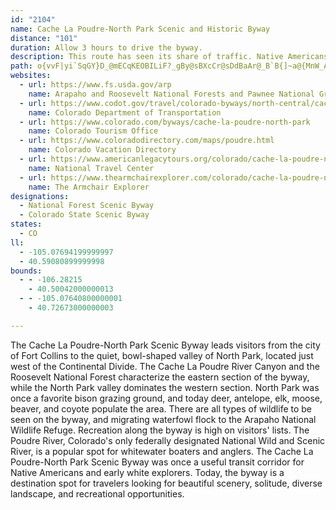 ```yaml
---
id: "2104"
name: Cache La Poudre-North Park Scenic and Historic Byway
distance: "101"
duration: Allow 3 hours to drive the byway.
description: This route has seen its share of traffic. Native Americans used this river canyon as a transit corridor, and trappers, miners and loggers passed through in the 1800s.
path: o{vvF|yi`SqGY}D_@mECqKEOBILiF?_gBy@sBXcCr@sDdBaAr@_B`B{]~a@{MnW_AvB_AlDg@hFOdJYv~AeFx@mC`AmB|@mAz@oCpCu@h@oLhPwLrM}MfNeBrB}BbD}IxOwH`MwCfGmAhDw@xCkJna@{GpW_BlE_B~CgBhCsB`CyBpBgCdB_Bt@yIvCkVzGgF~BkDnCwB~BmBpCyBtE}A~Eu@rDw@tHK~DBbGX~Dd@~Dd@zB~@pDjClG~AlC`MbQ|BxDhBnEfErNBl@|Ir[nAlFb@jCTpCHvCIdDc@xDiB`H_AdBsCxDsTvRiCxAcDpAqF|A_Bp@mEtCsC|CcAxAcGpK}BrDiApAcBxAJd@gIfaAUdE?dh@DrC|Dfj@HbEUjCgBrH_@fCu@`a@i@~Bo@bAy@t@}@j@aI~CiEzAcCj@aCrA}HlFk@l@m@bAYbAA~AT~Ab@bAx@l@lDrA`CtAfAjA^fAHjAClAUrB]jA_BjDiFdKm@~@yAbAcBXeAI_A[wDwCcBs@_Cg@_b@AaJ_AsA@oAb@sAtA_@x@}BtHs@|Ao@n@y@d@yAP}@E{@Ys@e@k@o@a@_AqByGy@mAmAc@yAMs@@u@TWRc@t@}@jDGzAh@dCBx@O|@Yr@iClCaLtH}CdAaCEe@Fo@\wDrCeBlCcBxDUdA[`DM`@o@lAcAbA{GzEk@v@Sl@BtA~@dG`@nBt@|A~ChDx@pAj@~BrAfHl@~@j@Rl@?x@SjB_Ar@K~N|@vEKn@f@`@xASvBiG`YE~@DbC|AvFNhBBfBIlCO`A_@|@g@n@{@v@sAl@u@Hu@KqAe@mIyDq@Qq@Ak@Lg@d@]p@Kz@?`BhAlElFz[Fr@@dDOtBaDnP{@pAyBnBy@|A_@tAsA~HQxCFzA^bARLXEd@S|AwA|Ay@l@BvBrAbA`Ah@p@f@~AR|AHdBBjDZ~FvA|P^lAdArAxAj@n@?n@KfAe@fGsE~@[j@KjADdA^TNlA~B`@pB\rJX`CD~@I~@eAnEC~AXxAfCjCn@zAJx@?pAGn@k@lB{AnCSfABr@`@fAp@b@pI`BdAx@l@dAv@nE|@pCXrEe@vOSlCe@lCwDjLUtCKjESnB}DnUO`Dd@rII`FyBnZi@bFe@dBmB`Fy@vAo@n@sAh@gI`BkAj@m@f@y@rAmB`FUjAIjA?lAHjA^lB^~@hB`Cb@z@XbAd@zEBjAIlB_@lBcA~CO`AC~AN|@r@fAfClBz@fApHnOn@jCHtBCnAeA`JKnA?rAJvA|DxVh@lBrCbItAzEr@`Eh@lFNtIHbZUrBsAxFOdB@hBRlBXbAtCrGlAlDb@fDCtD_@dC}@`E{@zBmChDeBtAmAv@}@TqANmAE_@WyAyAwBaDa@Qe@As@`@Yj@OlBDlJSdBKZo@fA]PuBPaBf@iAjCEtB^`Bb@|@rDnCbAdBd@b@|@Xp@?hBi@zF}BjIqG~@Kr@BhF`CbD~B|B~BlBbEvFdGt@vAZ`BFdA?fAOfAiB~HaD`Ke@lCOxDTtAb@j@dCxAfE~@bAdA^xA@fAiAzLLdFUhEYpB_AbESxB?rAJpAfArDTnBRtONpBp@xGF`COxEO`C{CtQGlBNdAX~@d@r@bDrCbA^n@?hA]hGuCl@QhAPxAdA|@z@n@jAd@xBt@`CFjAYtEF~@\v@d@l@lAp@nD`AlFtBp@xBnArBNhAIlA[l@i@V}ATo@\wArAg@r@{AlEgAzB]bA_@~DO`E@fANfA\~@xA|Cx@nDxAzCvBfGP|@Er@yA~Bi@RmHYi@xA}AfBo@tE_BpDc@V}@LqB@mAl@s@dAUx@i@lEU|@i@l@o@Vw@Eq@YuFyDeASsDWmGqAmBu@iAw@sAg@sFmAiAs@yBcDgAu@uASwAZePfJoAdAiA~A}IbRc@pA{A`GmAzCmA`CiApAk@~@cA~CYhA?vBXlAN^lMpUx@xBVxA@lAEhA_@hDEbAF|@\rCRv@Zl@h@l@r@XjABlESlDe@rAm@~FyDxBeAz@MbBRhA?l@KdA_@jBkAjCcEn@_@r@@n@Xn@h@j@r@f@~@nAtDVjAx@zGVlAfExHn@~@rBfBvFrCjAfA|BpC\t@JbBE`A_@~Ao@tAyA|AiAx@iCrAgAxAaDfKeCpLOrB?hBh@tI`@lCtFdSbB~D`AjAfAz@nAn@xBZ`Uq@~AT|At@`B|AbAnAl@jBdAlHXtIIdBa@zAeApB_BtAsB\uEQ}AXsBpAgJtH}CjBcDfA}IrB{FdB{CrAkFrDaCnAkCh@kDT{Ah@yA~@cCfC}@fB_AxCg@lBUlBBfARbAd@r@zAlA`EfBn@d@b@v@H`AOxAi@pAqChBeCpCs@rAYlBUlLU`GaAxF_BfGu@`FDxBXzBRpAz@xClA`CzB~AbA~@f@xANlB@bPKxBg@lBiCxF[lBEfA?pBr@xHGfBO~@a@l@gExCgCfCcFzHgCxC_@x@UjBcCla@i@zQUlCwEbWqGre@sB|JiF`RWzBKdIeAhPClCH~EStL_Ab[?`CXbG}Bh_@E~CHlAt@hE|BfT?dC[hG@vAlAdOj@zJLhAlA|DZbBdApOh@dF|A|IxB|ZEpBSfD?pAd@hJLfHIzE_@dI@rA\fGXxBvAlGZlC`A~SAhPOjKg@tIFfLS`JY~Bu@|Cs@pByB`EM\K`Al@`K?~CSbDm@bDq@nBy@jBiAxAkFfF_A~AoAlDSrAOrB?xEUzCwGzWYlBIrGhAbPlBvMd@xJXdB|BnIZzCGpC@~A|@bIPj@v@xKnA|J@dBGfHPrGKfCy@hJE|AIvD?|DNxDNtAb@xBt@pBlBlEdArAbCfBl@r@^~@`@lBBvBm@zHa@lB}BxGe@nCCxCRrBt@jGb@`Bx@jAn@`@x@VzIzAx@Xn@j@`@`ARdABfAIfFUfEc@bEs@`EeBlH}@lC_E|G]~@KbA?`@ZfC|Fb[HdAIrAQz@qHzRo@dCwEzTy@bJ_@fCy@pDwDpKm@|BkDdSeMtl@yAjEsAfCsb@rs@}ClE_G`HsAlBiArCg@zBQxAMjCBfCJvApDdRlBrGn@dDPvEM~LHxB`@rBxF`OtHzOTnAb@fHTjAb@`AbArAlFjCnAdAnM|NfErGbHhO~@fAl@d@hAf@nBPz@EbNoB|HYhB@fCd@fExAbDxA~@j@rErD~CzDfClEvD`KbA~At@t@vAbAlKzGn@p@hDpFxBxC`i@vg@xCzDfItOlCxFXhANnALtGFdAR`AdQja@vAxEh@zC`@zF`AtTM~BQlAcClIm@lEUvOH~Bj@~ClA~BzAxAhOnLtP`MfBt@lBPv@EzCqArASxAHtAXv@ZnAr@~@nA|EhJbBfCbBdAt@Px@C`FsA~ViKfF}ClDmCrAm@~AMbADvG`BlABzAy@pDqC~Ag@vIcAbABlFn@bACzAw@xS{PfAq@j@OvAKrBXbA\lGnCrAx@xBfBnCfD~N~TtPbNpClB~PnH~A\|Df@vCr@dc@`RxB^pEDjAZv@dAT~@DfBClEHdAf@dC^r@|EhFr@xAVdARhABhAO`H?dAFdAR~@^x@hLbP~BlDt@x@|Ax@bDjAzBtArFxFr@d@lB^lEMz@FnA`@bB|AhA^hAFbDKn@Jn@^h@v@lBrFNZhCxCrBrFbAlBtAdBn@f@lA~@bFjCvBrBdBtCx@`B|AjEhAzBdApAnBvAzCfA~AJxCUfGaArCExBJvDj@jCx@zAr@tCnBbKlKhFfGvBpDhElIdBhCpBvBfI|JtB|BzDtB|AjAlBlCzB~ErA|AhM|IjCrApDh@nDOjGs@rDBbBVnCp@bBn@|BrAjChCzAfBnAxBbA`CrAjE~@zF~@lH^lBr@jBt@tAtA`BlB|ArGzCdDpBzK`KxDdBhBf@zKnArBb@|@^~EtCbBp@h@JdJFzI`BbIbArD~@fErB`J|GrCbBbFzBjO~FlB`AvCrBjCrC|@jAxC`FhB~BpB`BxBpAxHdC~InExBr@vG~@vTdAvGf@nBl@hBhAlCtBnA^b@Bh@Kx@e@zAwAjMoN`CsEnAmEpAgBnAgA~GyBpDG`GcAvDmAtAq@b@Gb@?`@RbBlAdAN|BE~@RXX|@fBX~Ch@hOGhILdC`@jDvDxT~@~C\pBJbMbA~E@tAMdBmAnI_@fFy@|CIx@HnNAhKMrB[~Bq@fCyDzIiBvE_@hBc@xBYpC?zF^fF\vBv@tCzAdErDtMx@tE^pArC`GbEfGbAzCJjADjAGlASzA_AxCi@jCC~DLnHm@vPEdEh@zLxAvThAlNxEjSlBzJ|AnXFbGkBxPu@hJg@dDyDzQyBjHgDbHqF|JiBfEy@rDOlAGjAg@|UTzGpErj@?dBItBKdA}@~DyWdaAaD|Nu@~EyD~a@g@~CyAlGiC`GoB~CqE|Eqk@vk@aKvMcc@fp@{AfBkD`D_FdDcB~@kK`DcGlAwBPoR?aLl@qEd@wU`E}[vDgDh@eCpAaA~@_B~BkA`Dg@vBUlDErVXll@C`NK`De@fCa@hAo@nAcBpB_CtAqErAkJpBwNlCig@`MqF`@cEB}V_@mCRyC`AuDjCqApBcAtBaH`Q_D`FkCfDyIxJqDzCa_@jXye@|a@{`Bx{@oNjIk@f@mBzByLfT_PbSq@jAs@`B]jAaS~~@s@lBu@~Aqw@~kAwMbTmCzEwBlFaAfE_@xG}@blAIjAe@pBg@fAkP|Uu@xBYpBE`EJ`pAUxB_@~As@nBUb@qAnA{AbA{k@vVcFnCgi@zk@}CvDcAzAq@xAkJfVcBbFsd@diBiD~JmBtE}BlEkRbZmFzHe`A~xAgJ~MaVbXa_@f`@wEdEmHtEiBp@qFrAcBl@yA|@y@r@uQdUqI~KyBbDqk@fmA}FlMy@lCqGdXeApDaB`EoBrDcCzCmWzVyAdAsFnCcBj@}D|@mFLsOMBtIInQ}BC
websites:
  - url: https://www.fs.usda.gov/arp
    name: Arapaho and Roosevelt National Forests and Pawnee National Grassland
  - url: https://www.codot.gov/travel/colorado-byways/north-central/cache-la-poudre
    name: Colorado Department of Transportation
  - url: https://www.colorado.com/byways/cache-la-poudre-north-park
    name: Colorado Tourism Office
  - url: https://www.coloradodirectory.com/maps/poudre.html
    name: Colorado Vacation Directory
  - url: https://www.americanlegacytours.org/colorado/cache-la-poudre-north-park-road-trip/
    name: National Travel Center
  - url: https://www.thearmchairexplorer.com/colorado/cache-la-poudre-north-park-scenic-byway.php
    name: The Armchair Explorer
designations:
  - National Forest Scenic Byway
  - Colorado State Scenic Byway
states:
  - CO
ll:
  - -105.07694199999997
  - 40.59080899999998
bounds:
  - - -106.28215
    - 40.50042000000013
  - - -105.07640800000001
    - 40.72673000000003

---
```


The Cache La Poudre-North Park Scenic Byway leads visitors from the city of Fort Collins to the quiet, bowl-shaped valley of North Park, located just west of the Continental Divide. The Cache La Poudre River Canyon and the Roosevelt National Forest characterize the eastern section of the byway, while the North Park valley dominates the western section. North Park was once a favorite bison grazing ground, and today deer, antelope, elk, moose, beaver, and coyote populate the area. There are all types of wildlife to be seen on the byway, and migrating waterfowl flock to the Arapaho National Wildlife Refuge. Recreation along the byway is high on visitors' lists. The Poudre River, Colorado's only federally designated National Wild and Scenic River, is a popular spot for whitewater boaters and anglers. The Cache La Poudre-North Park Scenic Byway was once a useful transit corridor for Native Americans and early white explorers. Today, the byway is a destination spot for travelers looking for beautiful scenery, solitude, diverse landscape, and recreational opportunities.
